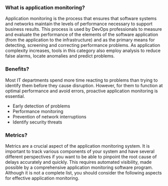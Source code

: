 ### What is application monitoring?
Application monitoring is the process that ensures that software systems and networks maintain the levels of performance necessary to support business results.
This process is used by DevOps professionals to measure and evaluate the performance of the elements of the software application (from the application to the infrastructure) and as the primary means for detecting, screening and correcting performance problems. As application complexity increases, tools in this category also employ analysis to reduce false alarms, locate anomalies and predict problems.

### Benefits?
Most IT departments spend more time reacting to problems than trying to identify them before they cause disruption. However, for them to function at optimal performance and avoid errors, proactive application monitoring is essential.
- Early detection of problems
- Performance monitoring
- Prevention of network interruptions
- Identify security threats

### Metrics?
Metrics are a crucial aspect of the application monitoring system. It is important to track various components of your system and have several different perspectives if you want to be able to pinpoint the root cause of delays accurately and quickly.
This requires automated visibility, made possible by a comprehensive application monitoring software program. Although it is not a complete list, you should consider the following aspects for effective application monitoring.
